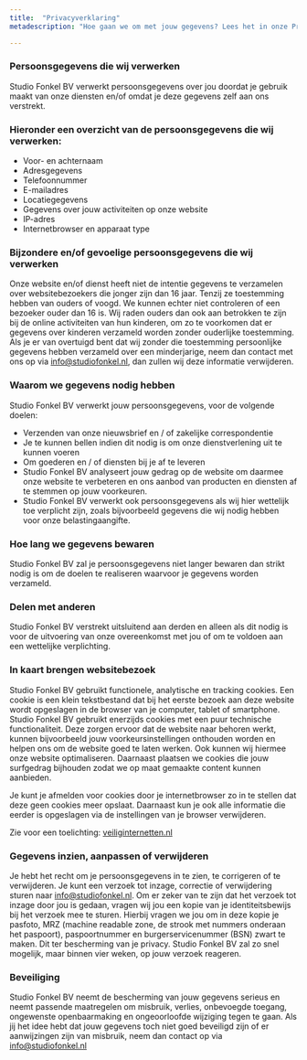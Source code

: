 ```yaml
---
title:  "Privacyverklaring"
metadescription: "Hoe gaan we om met jouw gegevens? Lees het in onze Privacyverklaring"

---
```


### Persoonsgegevens die wij verwerken
Studio Fonkel BV verwerkt persoonsgegevens over jou doordat je gebruik maakt van onze diensten en/of omdat je deze gegevens zelf aan ons verstrekt.

### Hieronder een overzicht van de persoonsgegevens die wij verwerken:
- Voor- en achternaam
- Adresgegevens
- Telefoonnummer
- E-mailadres
- Locatiegegevens
- Gegevens over jouw activiteiten op onze website
- IP-adres
- Internetbrowser en apparaat type

### Bijzondere en/of gevoelige persoonsgegevens die wij verwerken
Onze website en/of dienst heeft niet de intentie gegevens te verzamelen over websitebezoekers die jonger zijn dan 16 jaar. Tenzij ze toestemming hebben van ouders of voogd. We kunnen echter niet controleren of een bezoeker ouder dan 16 is. Wij raden ouders dan ook aan betrokken te zijn bij de online activiteiten van hun kinderen, om zo te voorkomen dat er gegevens over kinderen verzameld worden zonder ouderlijke toestemming. Als je er van overtuigd bent dat wij zonder die toestemming persoonlijke gegevens hebben verzameld over een minderjarige, neem dan contact met ons op via info@studiofonkel.nl, dan zullen wij deze informatie verwijderen.

### Waarom we gegevens nodig hebben
Studio Fonkel BV verwerkt jouw persoonsgegevens, voor de volgende doelen:
- Verzenden van onze nieuwsbrief en / of zakelijke correspondentie
- Je te kunnen bellen indien dit nodig is om onze dienstverlening uit te kunnen voeren
- Om goederen en / of diensten bij je af te leveren
- Studio Fonkel BV analyseert jouw gedrag op de website om daarmee onze website te verbeteren en ons aanbod van producten en diensten af te stemmen op jouw voorkeuren.
- Studio Fonkel BV verwerkt ook persoonsgegevens als wij hier wettelijk toe verplicht zijn, zoals bijvoorbeeld gegevens die wij nodig hebben voor onze belastingaangifte.

### Hoe lang we gegevens bewaren
Studio Fonkel BV zal je persoonsgegevens niet langer bewaren dan strikt nodig is om de doelen te realiseren waarvoor je gegevens worden verzameld.

### Delen met anderen
Studio Fonkel BV verstrekt uitsluitend aan derden en alleen als dit nodig is voor de uitvoering van onze overeenkomst met jou of om te voldoen aan een wettelijke verplichting.

### In kaart brengen websitebezoek
Studio Fonkel BV gebruikt functionele, analytische en tracking cookies. Een cookie is een klein tekstbestand dat bij het eerste bezoek aan deze website wordt opgeslagen in de browser van je computer, tablet of smartphone. Studio Fonkel BV gebruikt enerzijds cookies met een puur technische functionaliteit. Deze zorgen ervoor dat de website naar behoren werkt, kunnen bijvoorbeeld jouw voorkeursinstellingen onthouden worden en helpen ons om de website goed te laten werken. Ook kunnen wij hiermee onze website optimaliseren. Daarnaast plaatsen we cookies die jouw surfgedrag bijhouden zodat we op maat gemaakte content kunnen aanbieden.

Je kunt je afmelden voor cookies door je internetbrowser zo in te stellen dat deze geen cookies meer opslaat. Daarnaast kun je ook alle informatie die eerder is opgeslagen via de instellingen van je browser verwijderen.

Zie voor een toelichting: <a href="https://veiliginternetten.nl/themes/situatie/cookies-wat-zijn-het-en-wat-doe-ik-ermee/" target="_blank">veiliginternetten.nl</a>

### Gegevens inzien, aanpassen of verwijderen
Je hebt het recht om je persoonsgegevens in te zien, te corrigeren of te verwijderen. Je kunt een verzoek tot inzage, correctie of verwijdering sturen naar info@studiofonkel.nl. Om er zeker van te zijn dat het verzoek tot inzage door jou is gedaan, vragen wij jou een kopie van je identiteitsbewijs bij het verzoek mee te sturen. Hierbij vragen we jou om in deze kopie je pasfoto, MRZ (machine readable zone, de strook met nummers onderaan het paspoort), paspoortnummer en burgerservicenummer (BSN) zwart te maken. Dit ter bescherming van je privacy. Studio Fonkel BV zal zo snel mogelijk, maar binnen vier weken, op jouw verzoek reageren.

### Beveiliging
Studio Fonkel BV neemt de bescherming van jouw gegevens serieus en neemt passende maatregelen om misbruik, verlies, onbevoegde toegang, ongewenste openbaarmaking en ongeoorloofde wijziging tegen te gaan. Als jij het idee hebt dat jouw gegevens toch niet goed beveiligd zijn of er aanwijzingen zijn van misbruik, neem dan contact op via info@studiofonkel.nl

